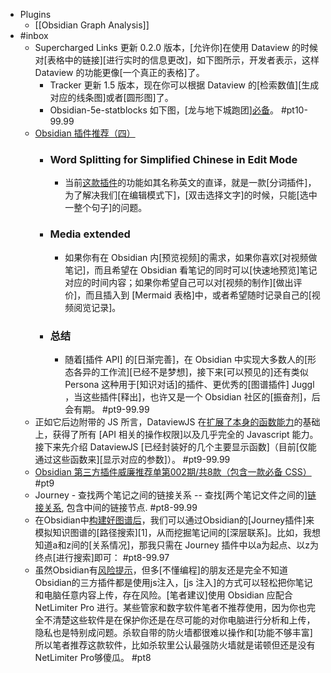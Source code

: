 - Plugins
    - [[Obsidian Graph Analysis]]
- #inbox
    - Supercharged Links 更新 0.2.0 版本，[允许你]在使用 Dataview 的时候对[表格中的链接][进行实时的信息更改]，如下图所示，开发者表示，这样 Dataview 的功能更像[一个真正的表格]了。
        - Tracker 更新 1.5 版本，现在你可以根据 Dataview 的[检索数值][生成对应的线条图]或者[圆形图]了。
        - Obsidian-5e-statblocks
如下图，[龙与地下城跑团][必备](https://www.zhihu.com/pin/1379427044988698624)。 #pt10-99.99
    - [Obsidian 插件推荐（四）](https://zhuanlan.zhihu.com/p/362853550)
        - ### Word Splitting for Simplified Chinese in Edit Mode
            - 当前[这款插件](http://link.zhihu.com/?target=https%3A//github.com/alx-plugins/cm-chs-patch)的功能如其名称英文的直译，就是一款[分词插件]，为了解决我们[在编辑模式下]，[双击选择文字]的时候，只能[选中一整个句子]的问题。
        - ### Media extended
            - 如果你有在 Obsidian 内[预览视频]的需求，如果你喜欢[对视频做笔记]，而且希望在 Obsidian 看笔记的同时可以[快速地预览]笔记对应的时间内容；如果你希望自己可以对[视频的制作][做出评价]，而且插入到 [Mermaid 表格]中，或者希望随时记录自己的[视频阅览记录]。
        - ### 总结
            - 随着[插件 API] 的[日渐完善]，在 Obsidian 中实现大多数人的[形态各异的工作流][已经不是梦想]，接下来[可以预见的]还有类似 Persona 这种用于[知识对话]的插件、更优秀的[图谱插件] Juggl ，当这些插件[释出]，也许又是一个 Obsidian 社区的[振奋剂]，后会有期。 #pt9-99.99
    - 正如它后边附带的 JS 所言，DataviewJS 在[扩展了本身的函数能力](https://zhuanlan.zhihu.com/p/373623264)的基础上，获得了所有 [API 相关的操作权限]以及几乎完全的 Javascript 能力。接下来先介绍 DataviewJS [已经封装好的几个主要显示函数]（目前[仅能通过这些函数来][显示对应的参数]）。 #pt9-99.99
    - [Obsidian 第三方插件威廉推荐单第002期/共8款（包含一款必备 CSS）](https://zhuanlan.zhihu.com/p/363522207) #pt9
    - Journey - 查找两个笔记之间的链接关系 -- 查找[两个笔记文件之间的][链接关系](https://zhuanlan.zhihu.com/p/368487154), 包含中间的链接节点. #pt8-99.99
    - 在Obsidian中[构建好图谱后](https://zhuanlan.zhihu.com/p/392547929)，我们可以通过Obsidian的[Journey插件]来模拟知识图谱的[路径搜索][1]，从而挖掘笔记间的[深层联系]。比如，我想知道a和z间的[关系情况]，那我只需在 Journey 插件中以a为起点、以z为终点[进行搜索]即可： #pt8-99.97
    - 虽然Obsidian有[风险提示](https://zhuanlan.zhihu.com/p/363753101)，但多[不懂编程]的朋友还是完全不知道Obsidian的三方插件都是使用js注入，[js 注入]的方式可以轻松把你笔记和电脑任意内容上传，存在风险。[笔者建议]使用 Obsidian 应配合 NetLimiter Pro 进行。某些管家和数字软件笔者不推荐使用，因为你也完全不清楚这些软件是在保护你还是在尽可能的对你电脑进行分析和上传，隐私也是特别成问题。杀软自带的防火墙都很难以操作和[功能不够丰富]所以笔者推荐这款软件，比如杀软里公认最强防火墙就是诺顿但还是没有NetLimiter Pro够傻瓜。 #pt8
